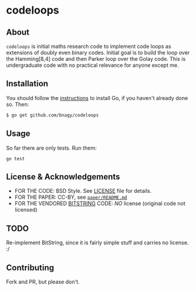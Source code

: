 # codeloops

## About

`codeloops` is initial maths research code to implement code loops as extensions of doubly even binary codes.  Initial goal is to build the loop over the Hamming[8,4] code and then Parker loop over the Golay code. This is undergraduate code with no practical relevance for anyone except me.

## Installation

You should follow the [instructions](https://golang.org/doc/install) to
install Go, if you haven't already done so. Then:
```bash
$ go get github.com/bnagy/codeloops
```

## Usage

So far there are only tests. Run them:

```
go test
```

## License & Acknowledgements

- FOR THE CODE: BSD Style. See [LICENSE](LICENSE.md) file for details.
- FOR THE PAPER: CC-BY, see [`paper/README.md`](paper/README.md)
- FOR THE VENDORED [BITSTRING](Bitstring/README.md) CODE: _NO_ license (original code not licensed)

## TODO

Re-implement BitString, since it is fairly simple stuff and carries no license. :/

## Contributing

Fork and PR, but please don't.
